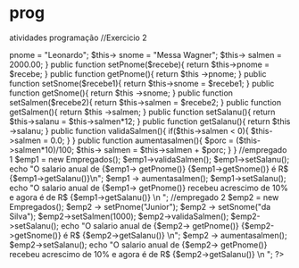 # prog
atividades programação 
//Exercicio 2
<?php
class Empregados{
  public $pnome;
  public $snome;
  public $salmen;
  public $salanu;

  public function __construct(){
    $this-> pnome = "Leonardo";
    $this-> snome = "Messa Wagner";
    $this-> salmen = 2000.00;
  }
  public function setPnome($recebe){
    return $this->pnome = $recebe;
  }
  public function getPnome(){
    return $this ->pnome;
  }
  public function setSnome($recebe1){
    return $this->snome = $recebe1;
  }
  public function getSnome(){
    return $this ->snome;
  }
  public function setSalmen($recebe2){
    return $this->salmen = $recebe2;
  }
  public function getSalmen(){
    return $this ->salmen;
  }
  public function setSalanu(){
    
    return $this->salanu = $this->salmen*12;
  }
  public function getSalanu(){
    return $this ->salanu;
  }
  public function validaSalmen(){
    if($this->salmen < 0){
      $this->salmen = 0.0;
    }
  }
  public function aumentasalmen(){
    $porc = ($this->salmen*10)/100;
    $this-> salmen = $this->salmen + $porc;
  }
}
//empregado 1
$emp1 = new Empregados();
$emp1->validaSalmen();
$emp1->setSalanu();
echo "O salario anual de {$emp1-> getPnome()} {$emp1->getSnome()} é R$ {$emp1->getSalanu()}\n"; 
$emp1 -> aumentasalmen();
$emp1->setSalanu();
echo "O salario anual de {$emp1-> getPnome()} recebeu acrescimo de 10% e agora é de R$ {$emp1->getSalanu()} \n ";
//empregado 2
$emp2 = new Empregados();
$emp2 -> setPnome("Junior");
$emp2 -> setSnome("da Silva");
$emp2->setSalmen(1000);
$emp2->validaSalmen();
$emp2->setSalanu();
echo "O salario anual de {$emp2-> getPnome()}  {$emp2->getSnome()} é R$ {$emp2->getSalanu()} \n"; 
$emp2 -> aumentasalmen();
$emp2->setSalanu();
echo "O salario anual de {$emp2-> getPnome()} recebeu acrescimo de 10% e agora é de R$ {$emp2->getSalanu()} \n ";
?>

